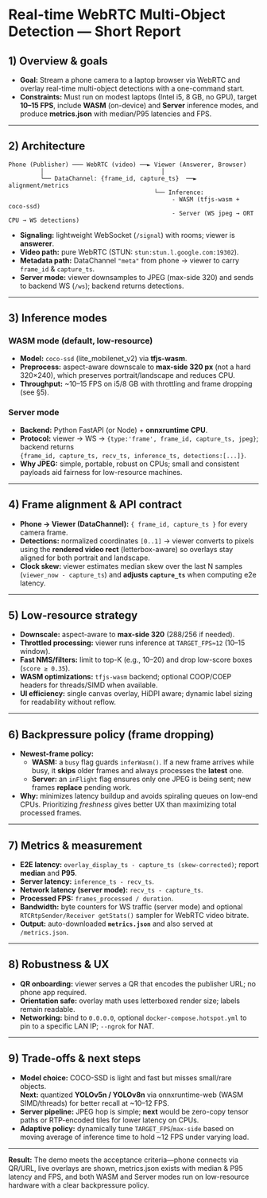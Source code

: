 # Real-time WebRTC Multi-Object Detection — Short Report

## 1) Overview & goals
- **Goal:** Stream a phone camera to a laptop browser via WebRTC and overlay real-time multi-object detections with a one-command start.
- **Constraints:** Must run on modest laptops (Intel i5, 8 GB, no GPU), target **10–15 FPS**, include **WASM** (on-device) and **Server** inference modes, and produce **metrics.json** with median/P95 latencies and FPS.

---

## 2) Architecture

```
Phone (Publisher) ─── WebRTC (video) ──► Viewer (Answerer, Browser)
         │                                 │
         └── DataChannel: {frame_id, capture_ts}  ──►  alignment/metrics
                                         └── Inference:
                                              - WASM (tfjs-wasm + coco-ssd)
                                              - Server (WS jpeg → ORT CPU → WS detections)
```

- **Signaling:** lightweight WebSocket (`/signal`) with rooms; viewer is **answerer**.  
- **Video path:** pure WebRTC (STUN: `stun:stun.l.google.com:19302`).  
- **Metadata path:** DataChannel `"meta"` from phone → viewer to carry `frame_id` & `capture_ts`.  
- **Server mode:** viewer downsamples to JPEG (max-side 320) and sends to backend WS (`/ws`); backend returns detections.

---

## 3) Inference modes

### WASM mode (default, low-resource)
- **Model:** `coco-ssd` (lite_mobilenet_v2) via **tfjs-wasm**.
- **Preprocess:** aspect-aware downscale to **max-side 320 px** (not a hard 320×240), which preserves portrait/landscape and reduces CPU.
- **Throughput:** ~10–15 FPS on i5/8 GB with throttling and frame dropping (see §5).

### Server mode
- **Backend:** Python FastAPI (or Node) + **onnxruntime CPU**.  
- **Protocol:** viewer → WS → `{type:'frame', frame_id, capture_ts, jpeg}`; backend returns  
  `{frame_id, capture_ts, recv_ts, inference_ts, detections:[...]}`.  
- **Why JPEG:** simple, portable, robust on CPUs; small and consistent payloads aid fairness for low-resource machines.

---

## 4) Frame alignment & API contract
- **Phone → Viewer (DataChannel):** `{ frame_id, capture_ts }` for every camera frame.  
- **Detections:** normalized coordinates `[0..1]` → viewer converts to pixels using the **rendered video rect** (letterbox-aware) so overlays stay aligned for both portrait and landscape.  
- **Clock skew:** viewer estimates median skew over the last N samples (`viewer_now - capture_ts`) and **adjusts `capture_ts`** when computing e2e latency.

---

## 5) Low-resource strategy
- **Downscale:** aspect-aware to **max-side 320** (288/256 if needed).  
- **Throttled processing:** viewer runs inference at `TARGET_FPS≈12` (10–15 window).  
- **Fast NMS/filters:** limit to top-K (e.g., 10–20) and drop low-score boxes (`score ≥ 0.35`).  
- **WASM optimizations:** `tfjs-wasm` backend; optional COOP/COEP headers for threads/SIMD when available.  
- **UI efficiency:** single canvas overlay, HiDPI aware; dynamic label sizing for readability without reflow.

---

## 6) Backpressure policy (frame dropping)
- **Newest-frame policy:**  
  - **WASM:** a `busy` flag guards `inferWasm()`. If a new frame arrives while busy, it **skips** older frames and always processes the **latest** one.  
  - **Server:** an `inFlight` flag ensures only one JPEG is being sent; new frames **replace** pending work.  
- **Why:** minimizes latency buildup and avoids spiraling queues on low-end CPUs. Prioritizing *freshness* gives better UX than maximizing total processed frames.

---

## 7) Metrics & measurement
- **E2E latency:** `overlay_display_ts - capture_ts (skew-corrected)`; report **median** and **P95**.  
- **Server latency:** `inference_ts - recv_ts`.  
- **Network latency (server mode):** `recv_ts - capture_ts`.  
- **Processed FPS:** `frames_processed / duration`.  
- **Bandwidth:** byte counters for WS traffic (server mode) and optional `RTCRtpSender/Receiver getStats()` sampler for WebRTC video bitrate.  
- **Output:** auto-downloaded **`metrics.json`** and also served at `/metrics.json`.

---

## 8) Robustness & UX
- **QR onboarding:** viewer serves a QR that encodes the publisher URL; no phone app required.  
- **Orientation safe:** overlay math uses letterboxed render size; labels remain readable.  
- **Networking:** bind to `0.0.0.0`, optional `docker-compose.hotspot.yml` to pin to a specific LAN IP; `--ngrok` for NAT.

---

## 9) Trade-offs & next steps
- **Model choice:** COCO-SSD is light and fast but misses small/rare objects.  
  **Next:** quantized **YOLOv5n / YOLOv8n** via onnxruntime-web (WASM SIMD/threads) for better recall at ~10–12 FPS.  
- **Server pipeline:** JPEG hop is simple; **next** would be zero-copy tensor paths or RTP-encoded tiles for lower latency on CPUs.  
- **Adaptive policy:** dynamically tune `TARGET_FPS`/`max-side` based on moving average of inference time to hold ~12 FPS under varying load.

---

**Result:** The demo meets the acceptance criteria—phone connects via QR/URL, live overlays are shown, metrics.json exists with median & P95 latency and FPS, and both WASM and Server modes run on low-resource hardware with a clear backpressure policy.
